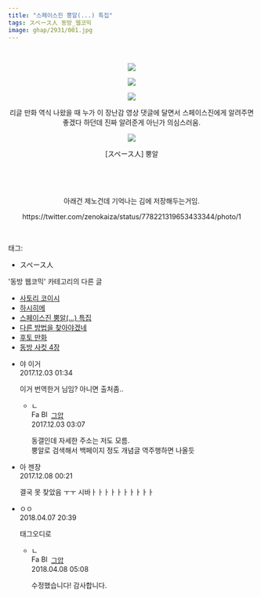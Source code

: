 ```yaml
---
title: "스페이스진 뿡알(...) 특집"
tags: スペース人 동방_웹코믹
image: ghap/2931/001.jpg
---
```

<div class="article">
<p style="text-align: center; clear: none; float: none;"><br/></p>
<p style="text-align: center; clear: none; float: none;"><img src="{{ site.nasurl }}/ghap/2931/001.jpg"/></p>
<p style="text-align: center; clear: none; float: none;"><img src="{{ site.nasurl }}/ghap/2931/002.jpg"/></p>
<p style="text-align: center; clear: none; float: none;"><img src="{{ site.nasurl }}/ghap/2931/003.jpg"/></p>
<p style="text-align: center; clear: none; float: none;">리글 만화 역식 나왔을 때 누가 이 장난감 영상 댓글에 달면서 스페이스진에게 알려주면 좋겠다 하던데 진짜 알려준게 아닌가 의심스러움.</p>
<p style="text-align: center; clear: none; float: none;"><img src="{{ site.nasurl }}/ghap/2931/004.jpg"/></p>
<p style="text-align: center; clear: none; float: none;">[スペース人] 뿡알</p>
<p style="text-align: center; clear: none; float: none;"><br/></p>
<p style="text-align: center; clear: none; float: none;"><br/></p>
<p style="text-align: center; clear: none; float: none;">아래건 제노건데 기억나는 김에 저장해두는거임.</p>
<p style="text-align: center; clear: none; float: none;">https://twitter.com/zenokaiza/status/778221319653433344/photo/1</p>
<p><br/></p>
</div><div class="tagTrail">
<p>태그: </p>
<ul>
<li>スペース人</li>
</ul>
</div><div class="another">
<p>'동방 웹코믹' 카테고리의 다른 글</p>
<ul>
<li><a href="/2016-12-17-ghap_2933">사토리 코이시</a></li>
<li><a href="/2016-12-17-ghap_2932">하시히메</a></li>
<li><a href="/2016-12-17-ghap_2931">스페이스진 뿡알(...) 특집</a></li>
<li><a href="/2016-12-17-ghap_2929">다른 방법을 찾아야겠네</a></li>
<li><a href="/2016-12-17-ghap_2926">후토 만화</a></li>
<li><a href="/2016-12-16-ghap_2921">동방 사컷 4장</a></li>
</ul>
</div><div class="cb_module cb_fluid">
<div class="cb_wrt cb_profile">
<div class="comment">
<ul>
<li class="cb_thumb_off" id="comment15143308">
<div class="cb_comment_area">
<div class="cb_info_area">
<div class="cb_section">
<span class="cb_nick_name">야 이거</span>
</div>
<div class="cb_section">
<span class="cb_date">2017.12.03 01:34 </span>
</div>
</div>
<div class="cb_dsc_comment">
<p class="cb_dsc">
											이거 번역한거 님임? 아니면 출처좀..<br/>
</p>
</div>
<ul>
<li class="cb_thumb_off" id="comment15143340">
<span class="cb_bu_subnode">ㄴ</span>
<div class="cb_comment_area">
<div class="cb_info_area">
<div class="cb_section">
<span class="cb_nick_name"><img alt="Favicon of https://ghaptouhou.tistory.com" height="16" onerror="this.onerror=null;this.parentNode.removeChild(this)" src="https://ghaptouhou.tistory.com/favicon.ico" width="16"/> <img alt="BlogIcon" height="16" onerror="this.parentNode.removeChild(this)" src="https://ghaptouhou.tistory.com/index.gif" width="16"/> <a href="https://ghaptouhou.tistory.com" onclick="return openLinkInNewWindow(this)"> 그압</a><span class="tistoryProfileLayerTrigger" onclick='TistoryProfile.show(event, this, {"title":"\uc800\uae30 \uc774\uac70 \ub098\uc911\uc5d0 \uc218\uc815 \uac00\ub2a5\ud558\ub098\uc694","url":"https:\/\/ghap.tistory.com","nickname":"\uadf8\uc555","items":[]}); return false;'></span></span>
</div>
<div class="cb_section">
<span class="cb_date">2017.12.03 03:07 </span>
</div>
</div>
<div class="cb_dsc_comment">
<p class="cb_dsc">
																동갤인데 자세한 주소는 저도 모름.<br/>
뿡알로 검색해서 백페이지 정도 개념글 역주행하면 나올듯
															</p>
</div>
</div>
</li>
</ul>
</div></li>
<li class="cb_thumb_off" id="comment15147234">
<div class="cb_comment_area">
<div class="cb_info_area">
<div class="cb_section">
<span class="cb_nick_name">아 젠장</span>
</div>
<div class="cb_section">
<span class="cb_date">2017.12.08 00:21 </span>
</div>
</div>
<div class="cb_dsc_comment">
<p class="cb_dsc">
											결국 못 찾았음 ㅜㅜ 시바ㅏㅏㅏㅏㅏㅏㅏㅏㅏㅏ
										</p>
</div>
</div></li>
<li class="cb_thumb_off" id="comment15235048">
<div class="cb_comment_area">
<div class="cb_info_area">
<div class="cb_section">
<span class="cb_nick_name">ㅇㅇ</span>
</div>
<div class="cb_section">
<span class="cb_date">2018.04.07 20:39 </span>
</div>
</div>
<div class="cb_dsc_comment">
<p class="cb_dsc">
											태그오디로
										</p>
</div>
<ul>
<li class="cb_thumb_off" id="comment15235249">
<span class="cb_bu_subnode">ㄴ</span>
<div class="cb_comment_area">
<div class="cb_info_area">
<div class="cb_section">
<span class="cb_nick_name"><img alt="Favicon of https://ghaptouhou.tistory.com" height="16" onerror="this.onerror=null;this.parentNode.removeChild(this)" src="https://ghaptouhou.tistory.com/favicon.ico" width="16"/> <img alt="BlogIcon" height="16" onerror="this.parentNode.removeChild(this)" src="https://ghaptouhou.tistory.com/index.gif" width="16"/> <a href="https://ghaptouhou.tistory.com" onclick="return openLinkInNewWindow(this)"> 그압</a><span class="tistoryProfileLayerTrigger" onclick='TistoryProfile.show(event, this, {"title":"\uc800\uae30 \uc774\uac70 \ub098\uc911\uc5d0 \uc218\uc815 \uac00\ub2a5\ud558\ub098\uc694","url":"https:\/\/ghap.tistory.com","nickname":"\uadf8\uc555","items":[]}); return false;'></span></span>
</div>
<div class="cb_section">
<span class="cb_date">2018.04.08 05:08 </span>
</div>
</div>
<div class="cb_dsc_comment">
<p class="cb_dsc">
																수정했습니다! 감사합니다.
															</p>
</div>
</div>
</li>
</ul>
</div></li>
</ul>
</div>
</div><!-- commentList close -->
</div>